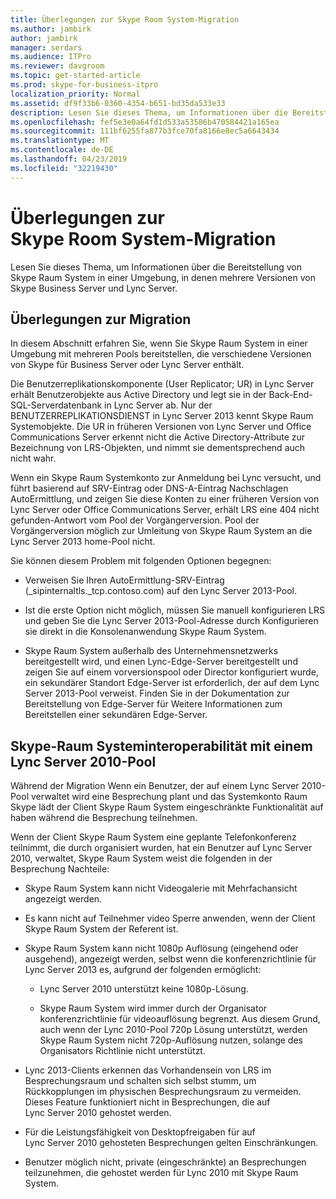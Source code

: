 ```yaml
---
title: Überlegungen zur Skype Room System-Migration
ms.author: jambirk
author: jambirk
manager: serdars
ms.audience: ITPro
ms.reviewer: davgroom
ms.topic: get-started-article
ms.prod: skype-for-business-itpro
localization_priority: Normal
ms.assetid: df9f33b6-0360-4354-b651-bd35da533e33
description: Lesen Sie dieses Thema, um Informationen über die Bereitstellung von Skype Raum System in einer Umgebung, in denen mehrere Versionen von Skype Business Server und Lync Server.
ms.openlocfilehash: fef5e3e0a64fd1d533a53586b470584421a165ea
ms.sourcegitcommit: 111bf6255fa877b3fce70fa8166e8ec5a6643434
ms.translationtype: MT
ms.contentlocale: de-DE
ms.lasthandoff: 04/23/2019
ms.locfileid: "32219430"
---
```

# <a name="skype-room-system-migration-considerations"></a>Überlegungen zur Skype Room System-Migration
 
Lesen Sie dieses Thema, um Informationen über die Bereitstellung von Skype Raum System in einer Umgebung, in denen mehrere Versionen von Skype Business Server und Lync Server.
  
## <a name="migration-considerations"></a>Überlegungen zur Migration

In diesem Abschnitt erfahren Sie, wenn Sie Skype Raum System in einer Umgebung mit mehreren Pools bereitstellen, die verschiedene Versionen von Skype für Business Server oder Lync Server enthält. 
  
Die Benutzerreplikationskomponente (User Replicator; UR) in Lync Server erhält Benutzerobjekte aus Active Directory und legt sie in der Back-End-SQL-Serverdatenbank in Lync Server ab. Nur der BENUTZERREPLIKATIONSDIENST in Lync Server 2013 kennt Skype Raum Systemobjekte. Die UR in früheren Versionen von Lync Server und Office Communications Server erkennt nicht die Active Directory-Attribute zur Bezeichnung von LRS-Objekten, und nimmt sie dementsprechend auch nicht wahr. 
  
Wenn ein Skype Raum Systemkonto zur Anmeldung bei Lync versucht, und führt basierend auf SRV-Eintrag oder DNS-A-Eintrag Nachschlagen AutoErmittlung, und zeigen Sie diese Konten zu einer früheren Version von Lync Server oder Office Communications Server, erhält LRS eine 404 nicht gefunden-Antwort vom  Pool der Vorgängerversion. Pool der Vorgängerversion möglich zur Umleitung von Skype Raum System an die Lync Server 2013 home-Pool nicht. 
  
Sie können diesem Problem mit folgenden Optionen begegnen: 
  
- Verweisen Sie Ihren AutoErmittlung-SRV-Eintrag (_sipinternaltls._tcp.contoso.com) auf den Lync Server 2013-Pool.
    
- Ist die erste Option nicht möglich, müssen Sie manuell konfigurieren LRS und geben Sie die Lync Server 2013-Pool-Adresse durch Konfigurieren sie direkt in die Konsolenanwendung Skype Raum System. 
    
- Skype Raum System außerhalb des Unternehmensnetzwerks bereitgestellt wird, und einen Lync-Edge-Server bereitgestellt und zeigen Sie auf einem vorversionspool oder Director konfiguriert wurde, ein sekundärer Standort Edge-Server ist erforderlich, der auf dem Lync Server 2013-Pool verweist. Finden Sie in der Dokumentation zur Bereitstellung von Edge-Server für Weitere Informationen zum Bereitstellen einer sekundären Edge-Server. 
    
## <a name="skype-room-system-interoperability-with-a-lync-server-2010-pool"></a>Skype-Raum Systeminteroperabilität mit einem Lync Server 2010-Pool

Während der Migration Wenn ein Benutzer, der auf einem Lync Server 2010-Pool verwaltet wird eine Besprechung plant und das Systemkonto Raum Skype lädt der Client Skype Raum System eingeschränkte Funktionalität auf haben während die Besprechung teilnehmen. 
  
Wenn der Client Skype Raum System eine geplante Telefonkonferenz teilnimmt, die durch organisiert wurden, hat ein Benutzer auf Lync Server 2010, verwaltet, Skype Raum System weist die folgenden in der Besprechung Nachteile: 
  
- Skype Raum System kann nicht Videogalerie mit Mehrfachansicht angezeigt werden.
    
- Es kann nicht auf Teilnehmer video Sperre anwenden, wenn der Client Skype Raum System der Referent ist.
    
- Skype Raum System kann nicht 1080p Auflösung (eingehend oder ausgehend), angezeigt werden, selbst wenn die konferenzrichtlinie für Lync Server 2013 es, aufgrund der folgenden ermöglicht: 
    
  - Lync Server 2010 unterstützt keine 1080p-Lösung.
    
  - Skype Raum System wird immer durch der Organisator konferenzrichtlinie für videoauflösung begrenzt. Aus diesem Grund, auch wenn der Lync 2010-Pool 720p Lösung unterstützt, werden Skype Raum System nicht 720p-Auflösung nutzen, solange des Organisators Richtlinie nicht unterstützt. 
    
- Lync 2013-Clients erkennen das Vorhandensein von LRS im Besprechungsraum und schalten sich selbst stumm, um Rückkopplungen im physischen Besprechungsraum zu vermeiden. Dieses Feature funktioniert nicht in Besprechungen, die auf Lync Server 2010 gehostet werden.
    
- Für die Leistungsfähigkeit von Desktopfreigaben für auf Lync Server 2010 gehosteten Besprechungen gelten Einschränkungen.
    
- Benutzer möglich nicht, private (eingeschränkte) an Besprechungen teilzunehmen, die gehostet werden für Lync 2010 mit Skype Raum System.
    

